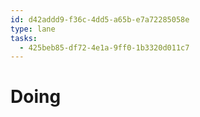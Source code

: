 ```yaml
---
id: d42addd9-f36c-4dd5-a65b-e7a72285058e
type: lane
tasks:
  - 425beb85-df72-4e1a-9ff0-1b3320d011c7
---
```


# Doing
